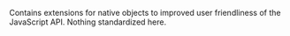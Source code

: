 Contains extensions for native objects to improved user friendliness of the JavaScript API. Nothing standardized here.